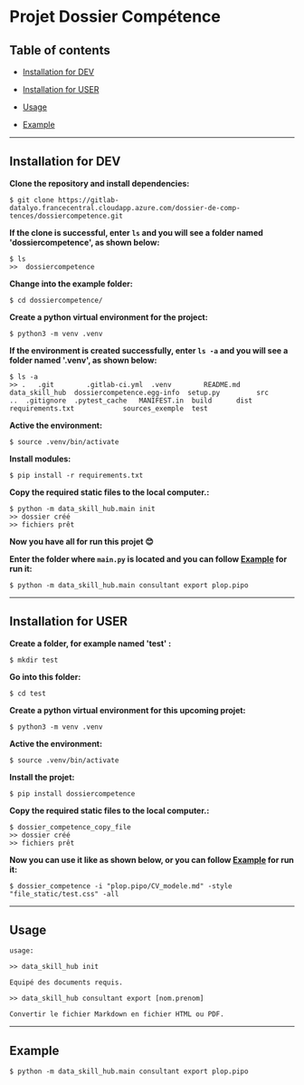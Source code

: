 # Projet Dossier Compétence

## Table of contents

- [Installation for DEV](#installation-for-dev)
  
- [Installation for USER](#installation-for-user)
  
- [Usage](#usage)
  
- [Example](#example)
  
***

## Installation for DEV

**Clone the repository and install dependencies:**

```
$ git clone https://gitlab-datalyo.francecentral.cloudapp.azure.com/dossier-de-comp-tences/dossiercompetence.git
```

**If the clone is successful, enter ```ls``` and you will see a folder named 'dossiercompetence', as shown below:**

```
$ ls
>>  dossiercompetence
```

**Change into the example folder:**

```
$ cd dossiercompetence/
```

**Create a python virtual environment for the project:**

```
$ python3 -m venv .venv
```

**If the environment is created successfully, enter `ls -a` and you will see a folder named '.venv', as shown below:**

```
$ ls -a
>> .   .git        .gitlab-ci.yml  .venv        README.md  data_skill_hub  dossiercompetence.egg-info  setup.py         src
..  .gitignore  .pytest_cache   MANIFEST.in  build      dist            requirements.txt            sources_exemple  test

```

**Active the environment:**

```
$ source .venv/bin/activate
```

**Install modules:**

```
$ pip install -r requirements.txt
```

**Copy the required static files to the local computer.:**

```
$ python -m data_skill_hub.main init
>> dossier créé
>> fichiers prêt
```

**Now you have all for run this projet 😊**

**Enter the folder where ``main.py`` is located and you can follow [Example](#example) for run it:**

```
$ python -m data_skill_hub.main consultant export plop.pipo
```

***

## Installation for USER

**Create a folder, for example named 'test' :**

```
$ mkdir test
```

**Go into this folder:**

```
$ cd test
```

**Create a python virtual environment for this upcoming projet:**

```
$ python3 -m venv .venv
```

**Active the environment:**

```
$ source .venv/bin/activate
```

**Install the projet:**

```
$ pip install dossiercompetence
```

**Copy the required static files to the local computer.:**

```
$ dossier_competence_copy_file
>> dossier créé
>> fichiers prêt
```

**Now you can use it like as shown below, or you can follow [Example](#example) for run it:**

```
$ dossier_competence -i "plop.pipo/CV_modele.md" -style  "file_static/test.css" -all

```

***

## Usage

```
usage: 

>> data_skill_hub init

Equipé des documents requis.

>> data_skill_hub consultant export [nom.prenom]

Convertir le fichier Markdown en fichier HTML ou PDF.

```

***

## Example

```
$ python -m data_skill_hub.main consultant export plop.pipo

```